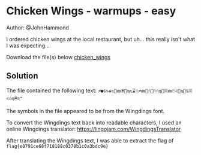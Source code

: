 # Chicken Wings - warmups - easy

Author: @JohnHammond

I ordered chicken wings at the local restaurant, but uh... this really isn't what I was expecting...

Download the file(s) below [chicken_wings](chicken_wings)

## Solution  

The file contained the following text:  `♐●♋♑❀♏📁🖮🖲📂♍♏⌛🖰♐🖮📂🖰📂🖰🖰♍📁🗏🖮🖰♌📂♍📁♋🗏♌♎♍🖲♏❝` 

The symbols in the file appeared to be from the Wingdings font. 

To convert the Wingdings text back into readable characters, I used an online Wingdings translator:
 https://lingojam.com/WingdingsTranslator 
 
 After translating the Wingdings text, I was able to extract the flag of `flag{e0791ce68f718188c0378b1c0a3bdc9e}`